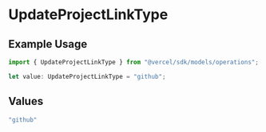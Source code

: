 # UpdateProjectLinkType

## Example Usage

```typescript
import { UpdateProjectLinkType } from "@vercel/sdk/models/operations";

let value: UpdateProjectLinkType = "github";
```

## Values

```typescript
"github"
```